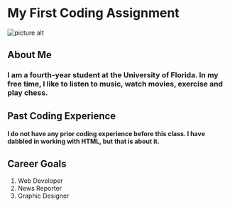# My First Coding Assignment 
![picture alt](https://media.giphy.com/media/tqfS3mgQU28ko/giphy.gif)
## About Me
### I am a fourth-year student at the University of Florida. In my free time, I like to listen to music, watch movies, exercise and play chess.
## Past Coding Experience
#### I do not have any prior coding experience before this class. I have dabbled in working with HTML, but that is about it.
## Career Goals 
1. Web Developer 
2. News Reporter
3. Graphic Designer



